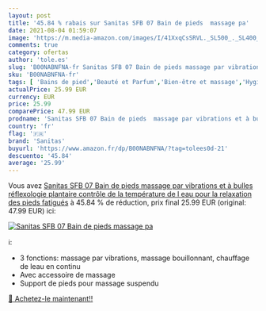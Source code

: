 ```yaml
---
layout: post
title: '45.84 % rabais sur Sanitas SFB 07 Bain de pieds  massage pa'
date: 2021-08-04 01:59:07
image: 'https://m.media-amazon.com/images/I/41XxqCsSRVL._SL500_._SL400_.jpg'
comments: true
category: ofertas
author: 'tole.es'
slug: 'B00NABNFNA-fr Sanitas SFB 07 Bain de pieds massage par vibrations et à...'
sku: 'B00NABNFNA-fr'
tags: [ 'Bains de pied','Beauté et Parfum','Bien-être et massage','Hygiène et Santé','Massage et relaxation','Masseurs électriques','Soins des mains et des pieds','Soins pour la peau','sanitas', ]
actualPrice: 25.99 EUR
currency: EUR
price: 25.99
comparePrice: 47.99 EUR
prodname: 'Sanitas SFB 07 Bain de pieds  massage par vibrations et à bulles  réflexologie plantaire  contrôle de la température de l eau  pour la relaxation des pieds fatigués'
country: 'fr'
flag: '🇫🇷'
brand: 'Sanitas'
buyurl: 'https://www.amazon.fr/dp/B00NABNFNA/?tag=tolees0d-21'
descuento: '45.84'
average: '25.99'
---
```


Vous avez [Sanitas SFB 07 Bain de pieds  massage par vibrations et à bulles  réflexologie plantaire  contrôle de la température de l eau  pour la relaxation des pieds fatigués](https://www.amazon.fr/dp/B00NABNFNA/?tag=tolees0d-21)  à  45.84 % de réduction, prix final  25.99 EUR (original: 47.99 EUR) ici:

[![Sanitas SFB 07 Bain de pieds  massage pa](https://m.media-amazon.com/images/I/41XxqCsSRVL._SL500_._SL400_.jpg)](https://www.amazon.fr/dp/B00NABNFNA/?tag=tolees0d-21)

ℹ️:

- 3 fonctions: massage par vibrations, massage bouillonnant, chauffage de leau en continu
- Avec accessoire de massage
- Support de pieds pour massage suspendu

[🛒 Achetez-le maintenant!!](https://www.amazon.fr/dp/B00NABNFNA/?tag=tolees0d-21)

